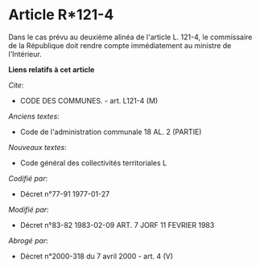 # Article R*121-4

Dans le cas prévu au deuxième alinéa de l'article L. 121-4, le commissaire de la République doit rendre compte immédiatement
au ministre de l'Intérieur.

**Liens relatifs à cet article**

_Cite_:

  - CODE DES COMMUNES. - art. L121-4 (M)

_Anciens textes_:

  - Code de l'administration communale 18 AL. 2 (PARTIE)

_Nouveaux textes_:

  - Code général des collectivités territoriales L

_Codifié par_:

  - Décret n°77-91 1977-01-27

_Modifié par_:

  - Décret n°83-82 1983-02-09 ART. 7 JORF 11 FEVRIER 1983

_Abrogé par_:

  - Décret n°2000-318 du 7 avril 2000 - art. 4 (V)
